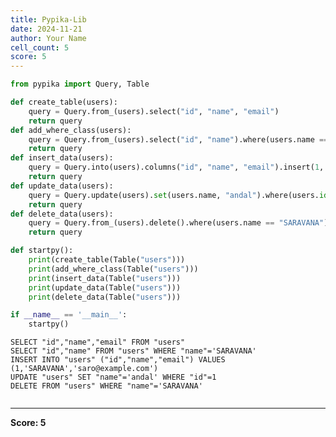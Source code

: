 ```yaml
---
title: Pypika-Lib
date: 2024-11-21
author: Your Name
cell_count: 5
score: 5
---
```


```python
from pypika import Query, Table
```


```python
def create_table(users):
    query = Query.from_(users).select("id", "name", "email")
    return query
def add_where_class(users):
    query = Query.from_(users).select("id", "name").where(users.name == "SARAVANA")
    return query
def insert_data(users):
    query = Query.into(users).columns("id", "name", "email").insert(1, "SARAVANA", "saro@example.com")
    return query
def update_data(users):
    query = Query.update(users).set(users.name, "andal").where(users.id == 1)
    return query
def delete_data(users):
    query = Query.from_(users).delete().where(users.name == "SARAVANA")
    return query
```


```python
def startpy():
    print(create_table(Table("users")))
    print(add_where_class(Table("users")))
    print(insert_data(Table("users")))
    print(update_data(Table("users")))
    print(delete_data(Table("users")))
```


```python
if __name__ == '__main__':
    startpy()
```

    SELECT "id","name","email" FROM "users"
    SELECT "id","name" FROM "users" WHERE "name"='SARAVANA'
    INSERT INTO "users" ("id","name","email") VALUES (1,'SARAVANA','saro@example.com')
    UPDATE "users" SET "name"='andal' WHERE "id"=1
    DELETE FROM "users" WHERE "name"='SARAVANA'



```python

```


---
**Score: 5**
